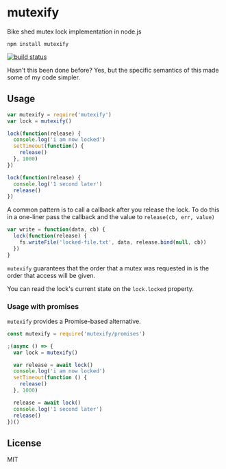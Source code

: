 # mutexify

Bike shed mutex lock implementation in node.js

```
npm install mutexify
```

[![build status](http://img.shields.io/travis/mafintosh/mutexify.svg?style=flat)](http://travis-ci.org/mafintosh/mutexify)

Hasn't this been done before? Yes, but the specific semantics of this made some of my code simpler.

## Usage


``` js
var mutexify = require('mutexify')
var lock = mutexify()

lock(function(release) {
  console.log('i am now locked')
  setTimeout(function() {
    release()
  }, 1000)
})

lock(function(release) {
  console.log('1 second later')
  release()
})
```

A common pattern is to call a callback after you release the lock.
To do this in a one-liner pass the callback and the value to `release(cb, err, value)`

``` js
var write = function(data, cb) {
  lock(function(release) {
    fs.writeFile('locked-file.txt', data, release.bind(null, cb))
  })
}
```

`mutexify` guarantees that the order that a mutex was requested in is the order that access will be given.

You can read the lock's current state on the `lock.locked` property.

### Usage with promises

`mutexify` provides a Promise-based alternative.

```js
const mutexify = require('mutexify/promises')

;(async () => {
  var lock = mutexify()

  var release = await lock()
  console.log('i am now locked')
  setTimeout(function () {
    release()
  }, 1000)

  release = await lock()
  console.log('1 second later')
  release()
})()
```

## License

MIT
